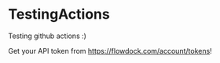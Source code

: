 # TestingActions
Testing github actions :)

Get your API token from https://flowdock.com/account/tokens!